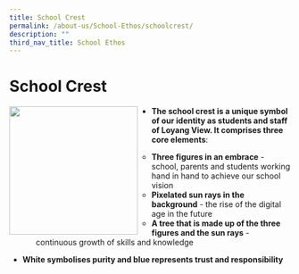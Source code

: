 ```yaml
---
title: School Crest
permalink: /about-us/School-Ethos/schoolcrest/
description: ""
third_nav_title: School Ethos
---
```

School Crest
============



<img src="/images/SchoolCrest.png" style="width:230px;height:230px;margin-right:25px;" align = "left">



*   **The school crest is a unique symbol of our identity as students and staff of Loyang View. It comprises three core elements**:

	*   **Three figures in an embrace** \- school, parents and students working hand in hand to achieve our school vision
	*   **Pixelated sun rays in the background** \- the rise of the digital age in the future
	*   **A tree that is made up of the three figures and the sun rays** \- continuous growth of skills and knowledge

  

*   **White symbolises purity and blue represents trust and responsibility**